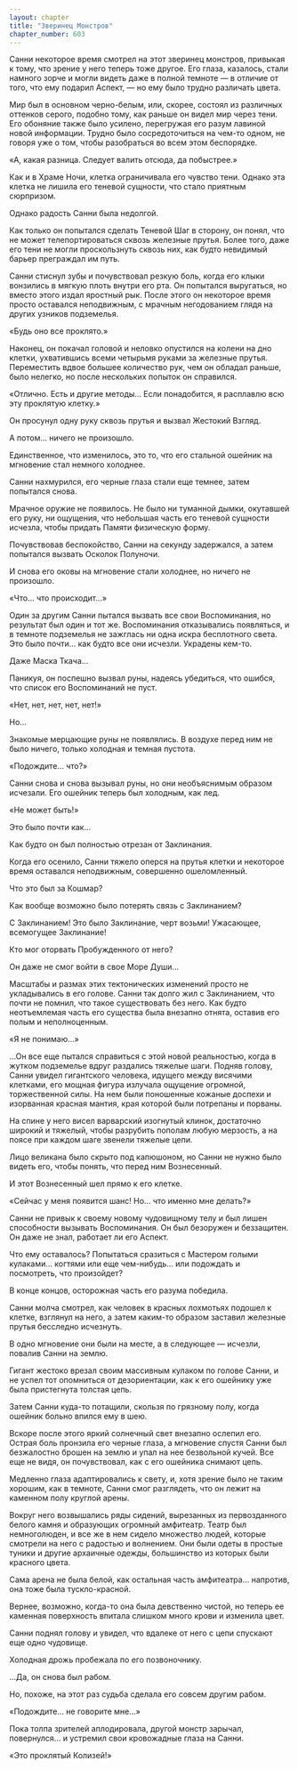 ```yaml
---
layout: chapter
title: "Зверинец Монстров"
chapter_number: 603
---
```


Санни некоторое время смотрел на этот зверинец монстров, привыкая к тому, что зрение у него теперь тоже другое. Его глаза, казалось, стали намного зорче и могли видеть даже в полной темноте — в отличие от того, что ему подарил Аспект, — но ему было трудно различать цвета.





Мир был в основном черно-белым, или, скорее, состоял из различных оттенков серого, подобно тому, как раньше он видел мир через тени. Его обоняние также было усилено, перегружая его разум лавиной новой информации. Трудно было сосредоточиться на чем-то одном, не говоря уже о том, чтобы разобраться во всем этом беспорядке.





«А, какая разница. Следует валить отсюда, да побыстрее.»





Как и в Храме Ночи, клетка ограничивала его чувство тени. Однако эта клетка не лишила его теневой сущности, что стало приятным сюрпризом.





Однако радость Санни была недолгой.





Как только он попытался сделать Теневой Шаг в сторону, он понял, что не может телепортироваться сквозь железные прутья. Более того, даже его тени не могли проскользнуть сквозь них, как будто невидимый барьер преграждал им путь.





Санни стиснул зубы и почувствовал резкую боль, когда его клыки вонзились в мягкую плоть внутри его рта. Он попытался выругаться, но вместо этого издал яростный рык. После этого он некоторое время просто оставался неподвижным, с мрачным негодованием глядя на других узников подземелья.





«Будь оно все проклято.»





Наконец, он покачал головой и неловко опустился на колени на дно клетки, ухватившись всеми четырьмя руками за железные прутья. Переместить вдвое большее количество рук, чем он обладал раньше, было нелегко, но после нескольких попыток он справился.





«Отлично. Есть и другие методы... Если понадобится, я расплавлю всю эту проклятую клетку.»





Он просунул одну руку сквозь прутья и вызвал Жестокий Взгляд.





А потом... ничего не произошло.





Единственное, что изменилось, это то, что его стальной ошейник на мгновение стал немного холоднее.





Санни нахмурился, его черные глаза стали еще темнее, затем попытался снова.





Мрачное оружие не появилось. Не было ни туманной дымки, окутавшей его руку, ни ощущения, что небольшая часть его теневой сущности исчезла, чтобы придать Памяти физическую форму.





Почувствовав беспокойство, Санни на секунду задержался, а затем попытался вызвать Осколок Полуночи.





И снова его оковы на мгновение стали холоднее, но ничего не произошло.





«Что... что происходит...»





Один за другим Санни пытался вызвать все свои Воспоминания, но результат был один и тот же. Воспоминания отказывались появляться, и в темноте подземелья не зажглась ни одна искра бесплотного света. Это было почти... как будто все они исчезли. Украдены кем-то.





Даже Маска Ткача...





Паникуя, он поспешно вызвал руны, надеясь убедиться, что ошибся, что список его Воспоминаний не пуст.





«Нет, нет, нет, нет, нет!»





Но...





Знакомые мерцающие руны не появлялись. В воздухе перед ним не было ничего, только холодная и темная пустота.





«Подождите... что?»





Санни снова и снова вызывал руны, но они необъяснимым образом исчезали. Его ошейник теперь был холодным, как лед.





«Не может быть!»





Это было почти как...





Как будто он был полностью отрезан от Заклинания.





Когда его осенило, Санни тяжело оперся на прутья клетки и некоторое время оставался неподвижным, совершенно ошеломленный.





Что это был за Кошмар?





Как вообще возможно было потерять связь с Заклинанием?





С Заклинанием! Это было Заклинание, черт возьми! Ужасающее, всемогущее Заклинание!





Кто мог оторвать Пробужденного от него?





Он даже не смог войти в свое Море Души...





Масштабы и размах этих тектонических изменений просто не укладывались в его голове. Санни так долго жил с Заклинанием, что почти не помнил, что такое существовать без него. Как будто неотъемлемая часть его существа была внезапно отнята, оставив его полым и неполноценным.





«Я не понимаю...»





...Он все еще пытался справиться с этой новой реальностью, когда в жутком подземелье вдруг раздались тяжелые шаги. Подняв голову, Санни увидел гигантского человека, идущего между висячими клетками, его мощная фигура излучала ощущение огромной, торжественной силы. На нем были поношенные кожаные доспехи и изорванная красная мантия, края которой были потрепаны и порваны.





На спине у него висел варварский изогнутый клинок, достаточно широкий и тяжелый, чтобы разрубить пополам любую мерзость, а на поясе при каждом шаге звенели тяжелые цепи.





Лицо великана было скрыто под капюшоном, но Санни не нужно было видеть его, чтобы понять, что перед ним Вознесенный.





И этот Вознесенный шел прямо к его клетке.





«Сейчас у меня появится шанс! Но... что именно мне делать?»





Санни не привык к своему новому чудовищному телу и был лишен способности вызывать Воспоминания. Он был безоружен и беззащитен. Он даже не знал, работает ли его Аспект.





Что ему оставалось? Попытаться сразиться с Мастером голыми кулаками... когтями или еще чем-нибудь... или подождать и посмотреть, что произойдет?





В конце концов, осторожная часть его разума победила.





Санни молча смотрел, как человек в красных лохмотьях подошел к клетке, взглянул на него, а затем каким-то образом заставил железные прутья бесследно исчезнуть.





В одно мгновение они были на месте, а в следующее — исчезли, повалив Санни на землю.





Гигант жестоко врезал своим массивным кулаком по голове Санни, и не успел тот опомниться от дезориентации, как к его ошейнику уже была пристегнута толстая цепь.





Затем Санни куда-то потащили, скользя по грязному полу, когда ошейник больно впился ему в шею.





Вскоре после этого яркий солнечный свет внезапно ослепил его. Острая боль пронзила его черные глаза, а мгновение спустя Санни был безжалостно брошен на землю и упал на нее безвольной кучей. Все еще не видя, он почувствовал, как с его ошейника снимают цепь.





Медленно глаза адаптировались к свету, и, хотя зрение было не таким хорошим, как в темноте, Санни смог разглядеть, что он лежит на каменном полу круглой арены.





Вокруг него возвышались ряды сидений, вырезанных из первозданного белого камня и образующих огромный амфитеатр. Театр был немноголюден, и все же в нем сидело множество людей, которые смотрели на него с радостью и волнением. Они были одеты в простые туники и другие архаичные одежды, большинство из которых были красного цвета.





Сама арена не была белой, как остальная часть амфитеатра... напротив, она тоже была тускло-красной.





Вернее, возможно, когда-то она была девственно чистой, но теперь ее каменная поверхность впитала слишком много крови и изменила цвет.





Санни поднял голову и увидел, что вдалеке от него с цепи спускают еще одно чудовище.





Холодная дрожь пробежала по его позвоночнику.





...Да, он снова был рабом.





Но, похоже, на этот раз судьба сделала его совсем другим рабом.





«Подождите... не говорите мне...»





Пока толпа зрителей аплодировала, другой монстр зарычал, повернулся... и устремил свои кровожадные глаза на Санни.





«Это проклятый Колизей!»